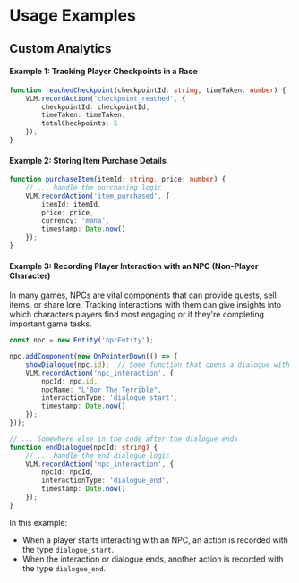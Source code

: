 # Usage Examples
## Custom Analytics

#### **Example 1:** Tracking Player Checkpoints in a Race
```typescript
function reachedCheckpoint(checkpointId: string, timeTaken: number) {
    VLM.recordAction('checkpoint_reached', {
        checkpointId: checkpointId,
        timeTaken: timeTaken,
        totalCheckpoints: 5
    });
}
```

#### **Example 2:** Storing Item Purchase Details
```typescript
function purchaseItem(itemId: string, price: number) {
    // ... handle the purchasing logic
    VLM.recordAction('item_purchased', {
        itemId: itemId,
        price: price,
        currency: 'mana',
        timestamp: Date.now()
    });
}
```

#### **Example 3:** Recording Player Interaction with an NPC (Non-Player Character)

In many games, NPCs are vital components that can provide quests, sell items, or share lore. Tracking interactions with them can give insights into which characters players find most engaging or if they're completing important game tasks.

```typescript
const npc = new Entity('npcEntity');

npc.addComponent(new OnPointerDown(() => {
    showDialogue(npc.id);  // Some function that opens a dialogue with the NPC.
    VLM.recordAction('npc_interaction', {
        npcId: npc.id,
        npcName: "L'Bor The Terrible",
        interactionType: 'dialogue_start',
        timestamp: Date.now()
    });
}));

// ... Somewhere else in the code after the dialogue ends
function endDialogue(npcId: string) {
    // ... handle the end dialogue logic
    VLM.recordAction('npc_interaction', {
        npcId: npcId,
        interactionType: 'dialogue_end',
        timestamp: Date.now()
    });
}
```

In this example:
- When a player starts interacting with an NPC, an action is recorded with the type `dialogue_start`.
- When the interaction or dialogue ends, another action is recorded with the type `dialogue_end`.
